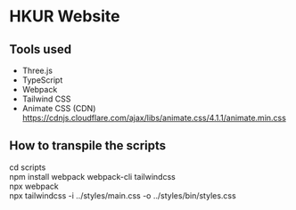 # HKUR Website
## Tools used
- Three.js
- TypeScript
- Webpack
- Tailwind CSS
- Animate CSS (CDN) https://cdnjs.cloudflare.com/ajax/libs/animate.css/4.1.1/animate.min.css

## How to transpile the scripts
cd scripts<br>
npm install webpack webpack-cli tailwindcss<br>
npx webpack<br>
npx tailwindcss -i ../styles/main.css -o ../styles/bin/styles.css
